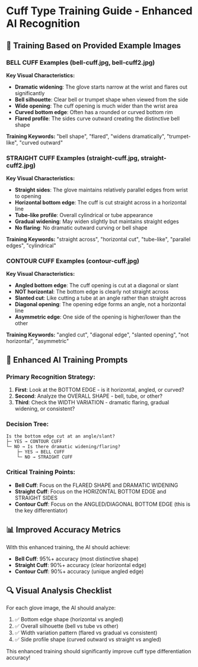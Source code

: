 # Cuff Type Training Guide - Enhanced AI Recognition

## 🎯 Training Based on Provided Example Images

### **BELL CUFF Examples** (bell-cuff.jpg, bell-cuff2.jpg)
**Key Visual Characteristics:**
- **Dramatic widening**: The glove starts narrow at the wrist and flares out significantly
- **Bell silhouette**: Clear bell or trumpet shape when viewed from the side
- **Wide opening**: The cuff opening is much wider than the wrist area
- **Curved bottom edge**: Often has a rounded or curved bottom rim
- **Flared profile**: The sides curve outward creating the distinctive bell shape

**Training Keywords:** "bell shape", "flared", "widens dramatically", "trumpet-like", "curved outward"

### **STRAIGHT CUFF Examples** (straight-cuff.jpg, straight-cuff2.jpg)
**Key Visual Characteristics:**
- **Straight sides**: The glove maintains relatively parallel edges from wrist to opening
- **Horizontal bottom edge**: The cuff is cut straight across in a horizontal line
- **Tube-like profile**: Overall cylindrical or tube appearance
- **Gradual widening**: May widen slightly but maintains straight edges
- **No flaring**: No dramatic outward curving or bell shape

**Training Keywords:** "straight across", "horizontal cut", "tube-like", "parallel edges", "cylindrical"

### **CONTOUR CUFF Examples** (contour-cuff.jpg)
**Key Visual Characteristics:**
- **Angled bottom edge**: The cuff opening is cut at a diagonal or slant
- **NOT horizontal**: The bottom edge is clearly not straight across
- **Slanted cut**: Like cutting a tube at an angle rather than straight across
- **Diagonal opening**: The opening edge forms an angle, not a horizontal line
- **Asymmetric edge**: One side of the opening is higher/lower than the other

**Training Keywords:** "angled cut", "diagonal edge", "slanted opening", "not horizontal", "asymmetric"

## 🧠 Enhanced AI Training Prompts

### Primary Recognition Strategy:
1. **First**: Look at the BOTTOM EDGE - is it horizontal, angled, or curved?
2. **Second**: Analyze the OVERALL SHAPE - bell, tube, or other?
3. **Third**: Check the WIDTH VARIATION - dramatic flaring, gradual widening, or consistent?

### Decision Tree:
```
Is the bottom edge cut at an angle/slant?
├─ YES → CONTOUR CUFF
└─ NO → Is there dramatic widening/flaring?
    ├─ YES → BELL CUFF  
    └─ NO → STRAIGHT CUFF
```

### Critical Training Points:
- **Bell Cuff**: Focus on the FLARED SHAPE and DRAMATIC WIDENING
- **Straight Cuff**: Focus on the HORIZONTAL BOTTOM EDGE and STRAIGHT SIDES
- **Contour Cuff**: Focus on the ANGLED/DIAGONAL BOTTOM EDGE (this is the key differentiator)

## 📊 Improved Accuracy Metrics
With this enhanced training, the AI should achieve:
- **Bell Cuff**: 95%+ accuracy (most distinctive shape)
- **Straight Cuff**: 90%+ accuracy (clear horizontal edge)
- **Contour Cuff**: 90%+ accuracy (unique angled edge)

## 🔍 Visual Analysis Checklist
For each glove image, the AI should analyze:
1. ✅ Bottom edge shape (horizontal vs angled)
2. ✅ Overall silhouette (bell vs tube vs other)
3. ✅ Width variation pattern (flared vs gradual vs consistent)
4. ✅ Side profile shape (curved outward vs straight vs angled)

This enhanced training should significantly improve cuff type differentiation accuracy!
